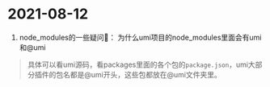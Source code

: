 # 2021-08-12
1. node_modules的一些疑问🤔️：
为什么umi项目的node_modules里面会有umi和@umi
> 具体可以看umi源码，看packages里面的各个包的`package.json`，umi大部分插件的包名都是@umi开头，这些包都放在@umi文件夹里。